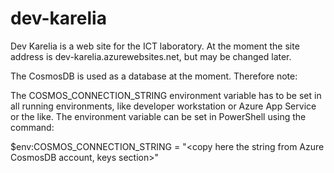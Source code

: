 # dev-karelia
Dev Karelia is a web site for the ICT laboratory. At the moment the site address is  dev-karelia.azurewebsites.net, but may be changed later.

The CosmosDB is used as a database at the moment. Therefore note:

The COSMOS_CONNECTION_STRING environment variable has to be set in all running environments,
like developer workstation or Azure App Service or the like. The environment variable can be set
in PowerShell using the command:

$env:COSMOS_CONNECTION_STRING = "<copy here the string from Azure CosmosDB account, keys section>"
